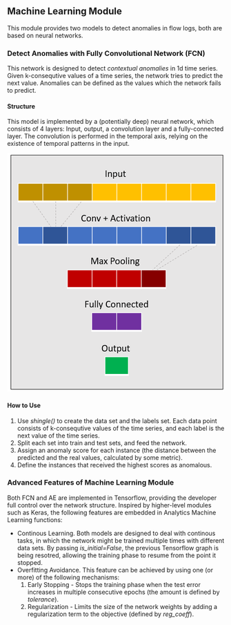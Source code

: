 ## Machine Learning Module
This module provides two models to detect anomalies in flow logs, both are based on neural networks.
### Detect Anomalies with Fully Convolutional Network (FCN)
This network is designed to detect *contextual anomalies* in 1d time series. Given k-consequtive values of a time series,
the network tries to predict the next value. Anomalies can be defined as the values which the network fails to predict.
#### Structure
This model is implemented by a (potentially deep) neural network, which consists of 4 layers: Input, output, a convolution layer 
and a fully-connected layer. The convolution is performed in the temporal axis, relying on the existence of temporal patterns
in the input.

![alt text](images/structure.png)

#### How to Use
1. Use *shingle()* to create the data set and the labels set. Each data point consists of k-consequtive values of the time series,
and each label is the next value of the time series.
2. Split each set into train and test sets, and feed the network.
3. Assign an anomaly score for each instance (the distance between the predicted and the real values, calculated by some metric).
4. Define the instances that received the highest scores as anomalous.

### Advanced Features of Machine Learning Module
Both FCN and AE are implemented in Tensorflow, providing the developer full control over the network structure. 
Inspired by higher-level modules such as Keras, the following features are embedded in Analytics Machine Learning functions:
* Continous Learning. Both models are designed to deal with continous tasks, in which the network might be trained multiple times
with different data sets. By passing *is_initial=False*, the previous Tensorflow graph is being resotred, allowing the training phase
to resume from the point it stopped.
* Overfitting Avoidance. This feature can be achieved by using one (or more) of the following mechanisms:
  1. Early Stopping - Stops the training phase when the test error increases in multiple consecutive epochs (the amount is defined by *tolerance*).
  2. Regularization - Limits the size of the network weights by adding a regularization term to the objective (defined by *reg_coeff*).
